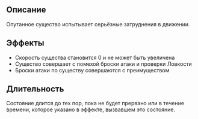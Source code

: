 ## Описание
Опутанное существо испытывает серьёзные затруднения в движении.

## Эффекты
- Скорость существа становится 0 и не может быть увеличена
- Существо совершает с помехой броски атаки и проверки Ловкости
- Броски атаки по существу совершаются с преимуществом

## Длительность
Состояние длится до тех пор, пока не будет прервано или в течение времени, которое указано в эффекте, вызвавшем это состояние. 